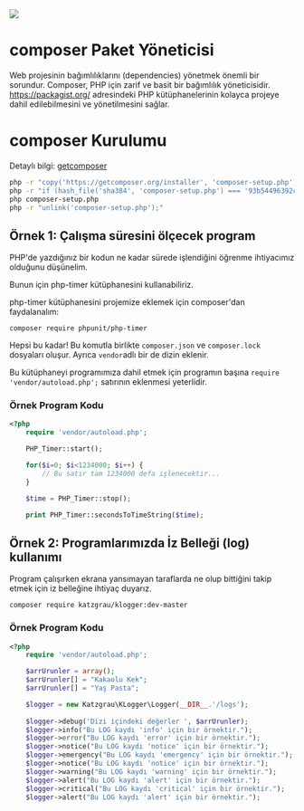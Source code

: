 <img src='https://getcomposer.org/img/logo-composer-transparent2.png' align='center'>

# composer Paket Yöneticisi

Web projesinin bağımlılıklarını (dependencies) yönetmek önemli bir sorundur. Composer, PHP için zarif ve basit bir bağımlılık yöneticisidir. https://packagist.org/ adresindeki PHP kütüphanelerinin kolayca projeye dahil edilebilmesini ve yönetilmesini sağlar.


# composer Kurulumu

Detaylı bilgi: [getcomposer](https://getcomposer.org/download/)
```BASH
php -r "copy('https://getcomposer.org/installer', 'composer-setup.php');"
php -r "if (hash_file('sha384', 'composer-setup.php') === '93b54496392c062774670ac18b134c3b3a95e5a5e5c8f1a9f115f203b75bf9a129d5daa8ba6a13e2cc8a1da0806388a8') { echo 'Installer verified'; } else { echo 'Installer corrupt'; unlink('composer-setup.php'); } echo PHP_EOL;"
php composer-setup.php
php -r "unlink('composer-setup.php');"
```


## Örnek 1: Çalışma süresini ölçecek program

PHP'de yazdığınız bir kodun ne kadar sürede işlendiğini öğrenme ihtiyacımız olduğunu düşünelim.

Bunun için php-timer kütüphanesini kullanabiliriz.

php-timer kütüphanesini projemize eklemek için composer'dan faydalanalım:

```composer require phpunit/php-timer```

Hepsi bu kadar! Bu komutla birlikte ```composer.json``` ve ```composer.lock``` dosyaları oluşur. Ayrıca ```vendor```adlı bir de dizin eklenir.

Bu kütüphaneyi programımıza dahil etmek için programın başına ```require 'vendor/autoload.php';``` satırının eklenmesi yeterlidir.

### Örnek Program Kodu

```PHP
<?php
	require 'vendor/autoload.php';

	PHP_Timer::start();

	for($i=0; $i<1234000; $i++) {
		// Bu satır tam 1234000 defa işlenecektir...
	}

	$time = PHP_Timer::stop();

	print PHP_Timer::secondsToTimeString($time);

```



## Örnek 2: Programlarımızda İz Belleği (log) kullanımı

Program çalışırken ekrana yansımayan taraflarda ne olup bittiğini takip etmek için iz belleğine ihtiyaç duyarız.

```composer require katzgrau/klogger:dev-master```

### Örnek Program Kodu

```PHP
<?php
	require 'vendor/autoload.php';

	$arrUrunler = array();
	$arrUrunler[] = "Kakaolu Kek";
	$arrUrunler[] = "Yaş Pasta";

	$logger = new Katzgrau\KLogger\Logger(__DIR__.'/logs');
	
	$logger->debug('Dizi içindeki değerler ', $arrUrunler);
	$logger->info("Bu LOG kaydı 'info' için bir örnektir.");
	$logger->error("Bu LOG kaydı 'error' için bir örnektir.");
	$logger->notice("Bu LOG kaydı 'notice' için bir örnektir.");
	$logger->emergency("Bu LOG kaydı 'emergency' için bir örnektir.");
	$logger->notice("Bu LOG kaydı 'notice' için bir örnektir.");
	$logger->warning("Bu LOG kaydı 'warning' için bir örnektir.");
	$logger->alert("Bu LOG kaydı 'alert' için bir örnektir.");
	$logger->critical("Bu LOG kaydı 'critical' için bir örnektir.");
	$logger->alert("Bu LOG kaydı 'alert' için bir örnektir.");
```

